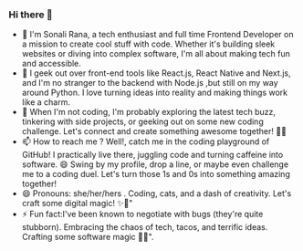 ### Hi there 👋

<!--
**sonali-rana/sonali-rana** is a ✨ _special_ ✨ repository because its `README.md` (this file) appears on your GitHub profile.

Here are some ideas to get you started:
-->
<!-- - 🤔 I’m looking for help with ...
- 💬 Ask me about ...-->

- 🔭 I'm Sonali Rana, a tech enthusiast and full time Frontend Developer on a mission to create cool stuff with code. Whether it's building sleek websites or diving into complex software, I'm all about making tech fun and accessible.
- 🌱 I geek out over front-end tools like React.js, React Native and Next.js, and I'm no stranger to the backend with Node.js ,but still on my way around Python. I love turning ideas into reality and making things work like a charm.
- 👯 When I'm not coding, I'm probably exploring the latest tech buzz, tinkering with side projects, or geeking out on some new coding challenge. Let's connect and create something awesome together! 🚀✨
- 📫 How to reach me ? Well!, catch me in the coding playground of GitHub! I practically live there, juggling code and turning caffeine into software. 😄 Swing by my profile, drop a line, or maybe even challenge me to a coding duel. Let's turn those 1s and 0s into something amazing together!
- 😄 Pronouns: she/her/hers . Coding, cats, and a dash of creativity. Let's craft some digital magic! ✨🌈"
- ⚡ Fun fact:I've been known to negotiate with bugs (they're quite stubborn). Embracing the chaos of tech, tacos, and terrific ideas. Crafting some software magic 🌮✨".




